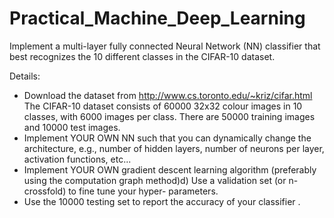 # Practical_Machine_Deep_Learning

Implement a multi-layer fully connected Neural Network (NN) classifier that
best recognizes the 10 different classes in the CIFAR-10 dataset.

Details:


 * Download the dataset from http://www.cs.toronto.edu/~kriz/cifar.html The CIFAR-10 dataset consists of 60000 32x32 colour images in 10 classes, with 6000 images per class. There are 50000 training images and 10000 test images.
 * Implement YOUR OWN NN such that you can dynamically change the architecture, e.g., number of hidden layers, number of neurons per layer, activation functions, etc... 
 * Implement YOUR OWN gradient descent learning algorithm (preferably using the computation graph method)d) Use a validation set (or n-crossfold) to fine tune your hyper- parameters. 
 * Use the 10000 testing set to report the accuracy of your classifier .
